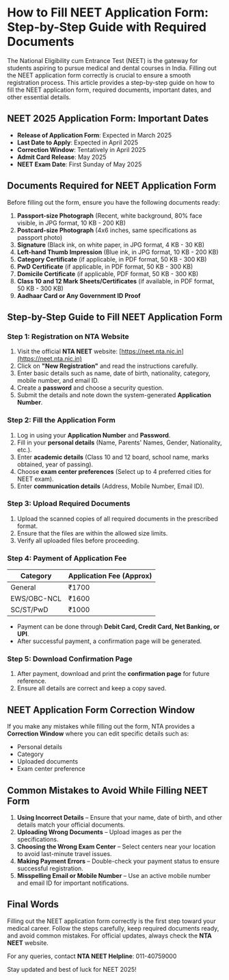 # How to Fill NEET Application Form: Step-by-Step Guide with Required Documents

The National Eligibility cum Entrance Test (NEET) is the gateway for students aspiring to pursue medical and dental courses in India. Filling out the NEET application form correctly is crucial to ensure a smooth registration process. This article provides a step-by-step guide on how to fill the NEET application form, required documents, important dates, and other essential details.

## NEET 2025 Application Form: Important Dates
- **Release of Application Form**: Expected in March 2025
- **Last Date to Apply**: Expected in April 2025
- **Correction Window**: Tentatively in April 2025
- **Admit Card Release**: May 2025
- **NEET Exam Date**: First Sunday of May 2025

## Documents Required for NEET Application Form
Before filling out the form, ensure you have the following documents ready:

1. **Passport-size Photograph** (Recent, white background, 80% face visible, in JPG format, 10 KB - 200 KB)
2. **Postcard-size Photograph** (4x6 inches, same specifications as passport photo)
3. **Signature** (Black ink, on white paper, in JPG format, 4 KB - 30 KB)
4. **Left-hand Thumb Impression** (Blue ink, in JPG format, 10 KB - 200 KB)
5. **Category Certificate** (if applicable, in PDF format, 50 KB - 300 KB)
6. **PwD Certificate** (if applicable, in PDF format, 50 KB - 300 KB)
7. **Domicile Certificate** (if applicable, PDF format, 50 KB - 300 KB)
8. **Class 10 and 12 Mark Sheets/Certificates** (if available, in PDF format, 50 KB - 300 KB)
9. **Aadhaar Card or Any Government ID Proof**

## Step-by-Step Guide to Fill NEET Application Form
### **Step 1: Registration on NTA Website**
1. Visit the official **NTA NEET** website: [https://neet.nta.nic.in](https://neet.nta.nic.in)
2. Click on **"New Registration"** and read the instructions carefully.
3. Enter basic details such as name, date of birth, nationality, category, mobile number, and email ID.
4. Create a **password** and choose a security question.
5. Submit the details and note down the system-generated **Application Number**.

### **Step 2: Fill the Application Form**
1. Log in using your **Application Number** and **Password**.
2. Fill in your **personal details** (Name, Parents' Names, Gender, Nationality, etc.).
3. Enter **academic details** (Class 10 and 12 board, school name, marks obtained, year of passing).
4. Choose **exam center preferences** (Select up to 4 preferred cities for NEET exam).
5. Enter **communication details** (Address, Mobile Number, Email ID).

### **Step 3: Upload Required Documents**
1. Upload the scanned copies of all required documents in the prescribed format.
2. Ensure that the files are within the allowed size limits.
3. Verify all uploaded files before proceeding.

### **Step 4: Payment of Application Fee**
| Category         | Application Fee (Approx) |
|-----------------|-------------------------|
| General         | ₹1700                    |
| EWS/OBC-NCL    | ₹1600                    |
| SC/ST/PwD      | ₹1000                    |

- Payment can be done through **Debit Card, Credit Card, Net Banking, or UPI**.
- After successful payment, a confirmation page will be generated.

### **Step 5: Download Confirmation Page**
1. After payment, download and print the **confirmation page** for future reference.
2. Ensure all details are correct and keep a copy saved.

## NEET Application Form Correction Window
If you make any mistakes while filling out the form, NTA provides a **Correction Window** where you can edit specific details such as:
- Personal details
- Category
- Uploaded documents
- Exam center preference

## Common Mistakes to Avoid While Filling NEET Form
1. **Using Incorrect Details** – Ensure that your name, date of birth, and other details match your official documents.
2. **Uploading Wrong Documents** – Upload images as per the specifications.
3. **Choosing the Wrong Exam Center** – Select centers near your location to avoid last-minute travel issues.
4. **Making Payment Errors** – Double-check your payment status to ensure successful registration.
5. **Misspelling Email or Mobile Number** – Use an active mobile number and email ID for important notifications.

## Final Words
Filling out the NEET application form correctly is the first step toward your medical career. Follow the steps carefully, keep required documents ready, and avoid common mistakes. For official updates, always check the **NTA NEET** website.

For any queries, contact **NTA NEET Helpline**: 011-40759000

Stay updated and best of luck for NEET 2025!
